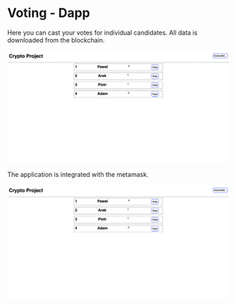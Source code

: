 # Voting - Dapp

Here you can cast your votes for individual candidates. All data is downloaded from the blockchain.

<img src="screen1.png"/>

The application is integrated with the metamask.

<img src="screen1.png"/>
